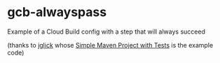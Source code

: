 # gcb-alwayspass
Example of a Cloud Build config with a step that will always succeed

(thanks to [jglick](https://github.com/jglick) whose [Simple Maven Project with Tests](https://github.com/jglick/simple-maven-project-with-tests) is the example code)
